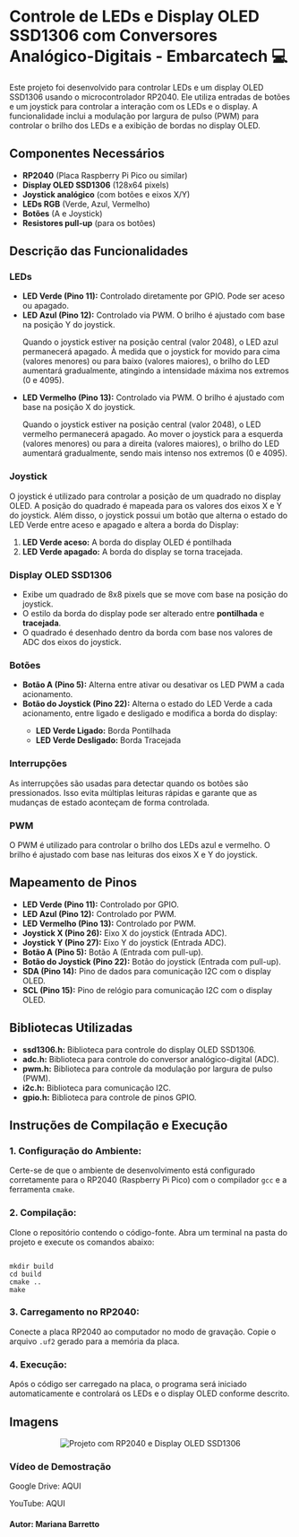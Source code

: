 <h1>Controle de LEDs e Display OLED SSD1306 com Conversores Analógico-Digitais  - Embarcatech 💻</h1>
<p>Este projeto foi desenvolvido para controlar LEDs e um display OLED SSD1306 usando o microcontrolador RP2040. Ele utiliza entradas de botões e um joystick para controlar a interação com os LEDs e o display. A funcionalidade inclui a modulação por largura de pulso (PWM) para controlar o brilho dos LEDs e a exibição de bordas no display OLED.</p>

<h2>Componentes Necessários</h2>
<ul>
    <li><strong>RP2040</strong> (Placa Raspberry Pi Pico ou similar)</li>
    <li><strong>Display OLED SSD1306</strong> (128x64 pixels)</li>
    <li><strong>Joystick analógico</strong> (com botões e eixos X/Y)</li>
    <li><strong>LEDs RGB</strong> (Verde, Azul, Vermelho)</li>
    <li><strong>Botões</strong> (A e Joystick)</li>
    <li><strong>Resistores pull-up</strong> (para os botões)</li>
</ul>

<h2>Descrição das Funcionalidades</h2>

<h3>LEDs</h3>
<ul>
    <li><strong>LED Verde (Pino 11):</strong> Controlado diretamente por GPIO. Pode ser aceso ou apagado.</li>
    <li><strong>LED Azul (Pino 12):</strong> Controlado via PWM. O brilho é ajustado com base na posição Y do joystick.</li>
    <p>Quando o joystick estiver na posição central (valor 2048), o LED azul permanecerá apagado. À medida que o joystick for movido para cima (valores menores) ou para baixo (valores maiores), o brilho do LED aumentará gradualmente, atingindo a intensidade máxima nos extremos (0 e 4095).</p>    
    <li><strong>LED Vermelho (Pino 13):</strong> Controlado via PWM. O brilho é ajustado com base na posição X do joystick.</li>
    <p>Quando o joystick estiver na posição central (valor 2048), o LED vermelho permanecerá apagado. Ao mover o joystick para a esquerda (valores menores) ou para a direita (valores maiores), o brilho do LED aumentará gradualmente, sendo mais intenso nos extremos (0 e 4095).</p>
</ul>

<h3>Joystick</h3>
<p>O joystick é utilizado para controlar a posição de um quadrado no display OLED. A posição do quadrado é mapeada para os valores dos eixos X e Y do joystick. Além disso, o joystick possui um botão que alterna o estado do LED Verde entre aceso e apagado e altera a borda do Display:</p>
<ol>
    <li><strong>LED Verde aceso:</strong> A borda do display OLED é pontilhada</li>
    <li><strong>LED Verde apagado:</strong> A borda do display se torna tracejada.</li>
</ol>

<h3>Display OLED SSD1306</h3>
<ul>
    <li>Exibe um quadrado de 8x8 pixels que se move com base na posição do joystick.</li>
    <li>O estilo da borda do display pode ser alterado entre <strong>pontilhada</strong> e <strong>tracejada</strong>.</li>
    <li>O quadrado é desenhado dentro da borda com base nos valores de ADC dos eixos do joystick.</li>
</ul>

<h3>Botões</h3>
<ul>
    <li><strong>Botão A (Pino 5):</strong> Alterna entre ativar ou desativar os LED PWM a cada acionamento.</li>
    <li><strong>Botão do Joystick (Pino 22):</strong> Alterna o estado do LED Verde a cada acionamento, entre ligado e desligado e modifica a borda do display:</li>
    <ul>
        <li class="led-estado"><strong>LED Verde Ligado:</strong> Borda Pontilhada</li>
        <li class="led-estado"><strong>LED Verde Desligado:</strong> Borda Tracejada</li>
    </ul>
</ul>

<h3>Interrupções</h3>
<p>As interrupções são usadas para detectar quando os botões são pressionados. Isso evita múltiplas leituras rápidas e garante que as mudanças de estado aconteçam de forma controlada.</p>

<h3>PWM</h3>
<p>O PWM é utilizado para controlar o brilho dos LEDs azul e vermelho. O brilho é ajustado com base nas leituras dos eixos X e Y do joystick.</p>

<h2>Mapeamento de Pinos</h2>
<ul>
    <li><strong>LED Verde (Pino 11):</strong> Controlado por GPIO.</li>
    <li><strong>LED Azul (Pino 12):</strong> Controlado por PWM.</li>
    <li><strong>LED Vermelho (Pino 13):</strong> Controlado por PWM.</li>
    <li><strong>Joystick X (Pino 26):</strong> Eixo X do joystick (Entrada ADC).</li>
    <li><strong>Joystick Y (Pino 27):</strong> Eixo Y do joystick (Entrada ADC).</li>
    <li><strong>Botão A (Pino 5):</strong> Botão A (Entrada com pull-up).</li>
    <li><strong>Botão do Joystick (Pino 22):</strong> Botão do joystick (Entrada com pull-up).</li>
    <li><strong>SDA (Pino 14):</strong> Pino de dados para comunicação I2C com o display OLED.</li>
    <li><strong>SCL (Pino 15):</strong> Pino de relógio para comunicação I2C com o display OLED.</li>
</ul>

<h2>Bibliotecas Utilizadas</h2>
<ul>
    <li><strong>ssd1306.h:</strong> Biblioteca para controle do display OLED SSD1306.</li>
    <li><strong>adc.h:</strong> Biblioteca para controle do conversor analógico-digital (ADC).</li>
    <li><strong>pwm.h:</strong> Biblioteca para controle da modulação por largura de pulso (PWM).</li>
    <li><strong>i2c.h:</strong> Biblioteca para comunicação I2C.</li>
    <li><strong>gpio.h:</strong> Biblioteca para controle de pinos GPIO.</li>    
</ul>

<h2>Instruções de Compilação e Execução</h2>

<h3>1. Configuração do Ambiente:</h3>
<p>Certe-se de que o ambiente de desenvolvimento está configurado corretamente para o RP2040 (Raspberry Pi Pico) com o compilador <code>gcc</code> e a ferramenta <code>cmake</code>.</p>

<h3>2. Compilação:</h3>
<p>Clone o repositório contendo o código-fonte. Abra um terminal na pasta do projeto e execute os comandos abaixo:</p>
<pre><code>
mkdir build
cd build
cmake ..
make
</code></pre>

<h3>3. Carregamento no RP2040:</h3>
<p>Conecte a placa RP2040 ao computador no modo de gravação. Copie o arquivo <code>.uf2</code> gerado para a memória da placa.</p>

<h3>4. Execução:</h3>
<p>Após o código ser carregado na placa, o programa será iniciado automaticamente e controlará os LEDs e o display OLED conforme descrito.</p>

<h2>Imagens</h2>
<p align="center">
    <img src="LINK DA IMAGEM AQUI" alt="Projeto com RP2040 e Display OLED SSD1306" />
</p>

<h3>Vídeo de Demostração</h3>
<p>Google Drive: AQUI</p>
<p>YouTube: AQUI</p>

<h4>Autor: <strong>Mariana Barretto</strong></h4>
